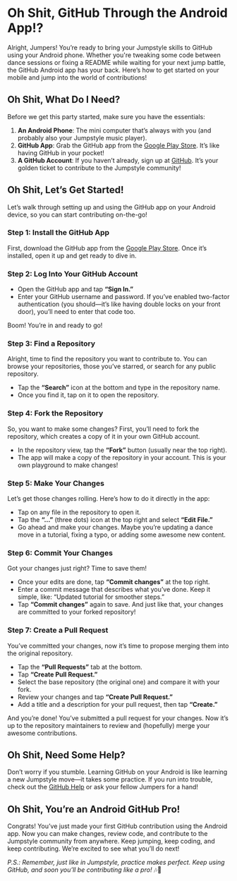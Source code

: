 # Oh Shit, GitHub Through the Android App!?

Alright, Jumpers! You’re ready to bring your Jumpstyle skills to GitHub using your Android phone. Whether you're tweaking some code between dance sessions or fixing a README while waiting for your next jump battle, the GitHub Android app has your back. Here’s how to get started on your mobile and jump into the world of contributions!

## Oh Shit, What Do I Need?

Before we get this party started, make sure you have the essentials:

1. **An Android Phone**: The mini computer that’s always with you (and probably also your Jumpstyle music player).
2. **GitHub App**: Grab the GitHub app from the [Google Play Store](https://play.google.com/store/apps/details?id=com.github.android). It’s like having GitHub in your pocket!
3. **A GitHub Account**: If you haven’t already, sign up at [GitHub](https://github.com). It’s your golden ticket to contribute to the Jumpstyle community!

## Oh Shit, Let’s Get Started!

Let’s walk through setting up and using the GitHub app on your Android device, so you can start contributing on-the-go!

### Step 1: Install the GitHub App

First, download the GitHub app from the [Google Play Store](https://play.google.com/store/apps/details?id=com.github.android). Once it’s installed, open it up and get ready to dive in.

### Step 2: Log Into Your GitHub Account

- Open the GitHub app and tap **“Sign In.”**
- Enter your GitHub username and password. If you’ve enabled two-factor authentication (you should—it’s like having double locks on your front door), you’ll need to enter that code too.

Boom! You’re in and ready to go!

### Step 3: Find a Repository

Alright, time to find the repository you want to contribute to. You can browse your repositories, those you’ve starred, or search for any public repository.

- Tap the **“Search”** icon at the bottom and type in the repository name.
- Once you find it, tap on it to open the repository.

### Step 4: Fork the Repository

So, you want to make some changes? First, you’ll need to fork the repository, which creates a copy of it in your own GitHub account.

- In the repository view, tap the **“Fork”** button (usually near the top right).
- The app will make a copy of the repository in your account. This is your own playground to make changes!

### Step 5: Make Your Changes

Let’s get those changes rolling. Here’s how to do it directly in the app:

- Tap on any file in the repository to open it.
- Tap the **“…”** (three dots) icon at the top right and select **“Edit File.”**
- Go ahead and make your changes. Maybe you’re updating a dance move in a tutorial, fixing a typo, or adding some awesome new content.

### Step 6: Commit Your Changes

Got your changes just right? Time to save them!

- Once your edits are done, tap **“Commit changes”** at the top right.
- Enter a commit message that describes what you’ve done. Keep it simple, like: “Updated tutorial for smoother steps.”
- Tap **“Commit changes”** again to save. And just like that, your changes are committed to your forked repository!

### Step 7: Create a Pull Request

You’ve committed your changes, now it’s time to propose merging them into the original repository.

- Tap the **“Pull Requests”** tab at the bottom.
- Tap **“Create Pull Request.”**
- Select the base repository (the original one) and compare it with your fork.
- Review your changes and tap **“Create Pull Request.”**
- Add a title and a description for your pull request, then tap **“Create.”**

And you’re done! You’ve submitted a pull request for your changes. Now it’s up to the repository maintainers to review and (hopefully) merge your awesome contributions.

## Oh Shit, Need Some Help?

Don’t worry if you stumble. Learning GitHub on your Android is like learning a new Jumpstyle move—it takes some practice. If you run into trouble, check out the [GitHub Help](https://docs.github.com/en) or ask your fellow Jumpers for a hand!

## Oh Shit, You’re an Android GitHub Pro!

Congrats! You’ve just made your first GitHub contribution using the Android app. Now you can make changes, review code, and contribute to the Jumpstyle community from anywhere. Keep jumping, keep coding, and keep contributing. We’re excited to see what you’ll do next!

*P.S.: Remember, just like in Jumpstyle, practice makes perfect. Keep using GitHub, and soon you’ll be contributing like a pro!* 🎶📱
